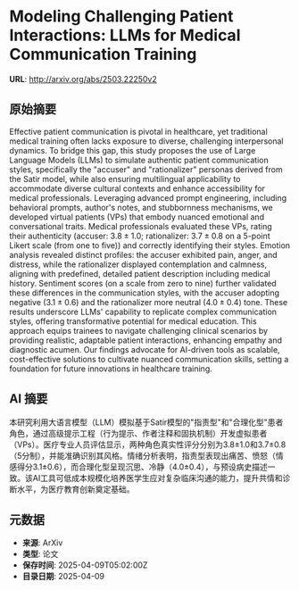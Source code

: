 # Modeling Challenging Patient Interactions: LLMs for Medical Communication Training

**URL**: http://arxiv.org/abs/2503.22250v2

## 原始摘要

Effective patient communication is pivotal in healthcare, yet traditional
medical training often lacks exposure to diverse, challenging interpersonal
dynamics. To bridge this gap, this study proposes the use of Large Language
Models (LLMs) to simulate authentic patient communication styles, specifically
the "accuser" and "rationalizer" personas derived from the Satir model, while
also ensuring multilingual applicability to accommodate diverse cultural
contexts and enhance accessibility for medical professionals. Leveraging
advanced prompt engineering, including behavioral prompts, author's notes, and
stubbornness mechanisms, we developed virtual patients (VPs) that embody
nuanced emotional and conversational traits. Medical professionals evaluated
these VPs, rating their authenticity (accuser: $3.8 \pm 1.0$; rationalizer:
$3.7 \pm 0.8$ on a 5-point Likert scale (from one to five)) and correctly
identifying their styles. Emotion analysis revealed distinct profiles: the
accuser exhibited pain, anger, and distress, while the rationalizer displayed
contemplation and calmness, aligning with predefined, detailed patient
description including medical history. Sentiment scores (on a scale from zero
to nine) further validated these differences in the communication styles, with
the accuser adopting negative ($3.1 \pm 0.6$) and the rationalizer more neutral
($4.0 \pm 0.4$) tone. These results underscore LLMs' capability to replicate
complex communication styles, offering transformative potential for medical
education. This approach equips trainees to navigate challenging clinical
scenarios by providing realistic, adaptable patient interactions, enhancing
empathy and diagnostic acumen. Our findings advocate for AI-driven tools as
scalable, cost-effective solutions to cultivate nuanced communication skills,
setting a foundation for future innovations in healthcare training.


## AI 摘要

本研究利用大语言模型（LLM）模拟基于Satir模型的"指责型"和"合理化型"患者角色，通过高级提示工程（行为提示、作者注释和固执机制）开发虚拟患者（VPs）。医疗专业人员评估显示，两种角色真实性评分分别为3.8±1.0和3.7±0.8（5分制），并能准确识别其风格。情绪分析表明，指责型表现出痛苦、愤怒（情感得分3.1±0.6），而合理化型呈现沉思、冷静（4.0±0.4），与预设病史描述一致。该AI工具可低成本规模化培养医学生应对复杂临床沟通的能力，提升共情和诊断水平，为医疗教育创新奠定基础。

## 元数据

- **来源**: ArXiv
- **类型**: 论文
- **保存时间**: 2025-04-09T05:02:00Z
- **目录日期**: 2025-04-09
